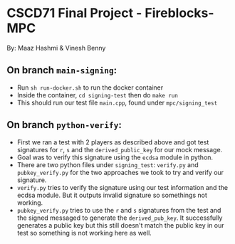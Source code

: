 # CSCD71 Final Project - Fireblocks-MPC

By: Maaz Hashmi & Vinesh Benny

## On branch `main-signing`:

- Run `sh run-docker.sh` to run the docker container
- Inside the container, `cd signing-test` then do `make run`
- This should run our test file `main.cpp`, found under `mpc/signing_test`

## On branch `python-verify`:

- First we ran a test with 2 players as described above and got test signatures for `r`, `s` and the `derived_public_key` for our mock message.
- Goal was to verify this signature using the `ecdsa` module in python.
- There are two python files under `signing_test`: `verify.py` and `pubkey_verify.py` for the two approaches we took to try and verify our signature.
- `verify.py` tries to verify the signature using our test information and the ecdsa module. But it outputs invalid signature so somethings not working.
- `pubkey_verify.py` tries to use the `r` and `s` signatures from the test and the signed messaged to generate the `derived_pub_key`. It successfully generates a public key but this still doesn't match the public key in our test so something is not working here as well.
